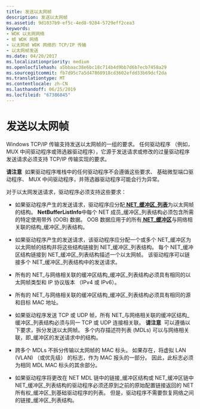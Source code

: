 ```yaml
---
title: 发送以太网帧
description: 发送以太网帧
ms.assetid: 9d1037b9-ef5c-4ed8-9204-5729eff2cea3
keywords:
- WDK 以太网网络
- 帧 WDK 网络
- 以太网帧 WDK 网络的 TCP/IP 传输
- 以太网帧发送
ms.date: 04/20/2017
ms.localizationpriority: medium
ms.openlocfilehash: a5bbaac38e6bc18c714b4d9bb7d6b7ecb7458a29
ms.sourcegitcommit: fb7d95c7a5d47860918cd3602efdd33b69dcf2da
ms.translationtype: MT
ms.contentlocale: zh-CN
ms.lasthandoff: 06/25/2019
ms.locfileid: "67386845"
---
```

# <a name="sending-ethernet-frames"></a>发送以太网帧





Windows TCP/IP 传输支持发送以太网帧的一组的要求。 任何驱动程序 （例如，MUX 中间驱动程序或筛选器驱动程序），它源于发送请求或修改的过量驱动程序发送请求必须支持 TCP/IP 传输实现的要求。

**请注意**  如果驱动程序堆栈中的任何驱动程序不会遵循这些要求、 基础微型端口驱动程序、 MUX 中间驱动程序，并筛选器驱动程序可能会行为异常。

 

对于以太网发送请求，驱动程序必须支持这些要求：

-   如果驱动程序产生的发送请求，驱动程序应分配[ **NET\_缓冲区\_列表**](https://docs.microsoft.com/windows-hardware/drivers/ddi/content/ndis/ns-ndis-_net_buffer_list)为以太网帧的结构。 **NetBufferListInfo**中每个 NET 成员\_缓冲区\_列表结构必须包含所需的特定使用带外 (OOB) 数据。 OOB 数据应用于的所有[ **NET\_缓冲区**](https://docs.microsoft.com/windows-hardware/drivers/ddi/content/ndis/ns-ndis-_net_buffer)与网络相关联的结构\_缓冲区\_列表结构。

-   如果驱动程序产生的发送请求，该驱动程序应分配一个或多个 NET\_缓冲区为以太网帧的结构并将这些结构链接到 NET\_缓冲区\_列表结构。 每个 NET\_缓冲区结构链接到 NET\_缓冲区\_列表结构描述一个以太网帧。 该驱动程序可以链接多个 NET\_缓冲区\_列表结构中的发送请求。 

-   所有的 NET\_与网络相关联的缓冲区结构\_缓冲区\_列表结构必须具有相同的以太网帧类型和 IP 协议版本 （IPv4 或 IPv6）。

-   所有的 NET\_与网络相关联的缓冲区结构\_缓冲区\_列表结构必须具有相同的源和目标 MAC 地址。

-   如果驱动程序发送 TCP 或 UDP 帧，所有 NET\_与网络相关联的缓冲区结构\_缓冲区\_列表结构必须与同一 TCP 或 UDP 连接相关联。
    **请注意**  可以遵循以下要求，拆分发送以太网帧。 多个内存描述符列表 (MDLs) 可以与网络相关联，即\_缓冲区的发送请求中的结构。

     

-   跨多个 MDLs 不拆分传输以太网帧的 MAC 标头。 如果存在，将虚拟 LAN (VLAN) （或优先级） 的标志，作为 MAC 报头的一部分。 因此，此标志必须为相同 MDL MAC 标头的其余部分。

-   如果驱动程序将更改在 NET MDL 链中的链接\_缓冲区结构或 NET\_缓冲区链中 NET\_缓冲区\_列表结构的驱动程序必须还原到之前的原始配置链接返回的 NET 所有权\_缓冲区\_到基础驱动程序的列表。 但是，驱动程序不需要恢复网络之间的链接\_缓冲区\_列表结构。

 

 





